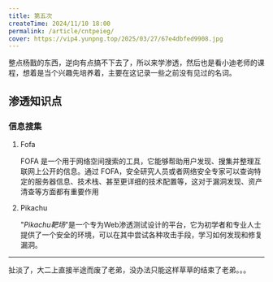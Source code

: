 ```yaml
---
title: 第五次
createTime: 2024/11/10 18:00
permalink: /article/cntpeieg/
cover: https://vip4.yunpng.top/2025/03/27/67e4dbfed9908.jpg
---
```

整点杨戬的东西，逆向有点搞不下去了，所以来学渗透，然后也是看小迪老师的课程，想着是当个兴趣先培养着，主要在这记录一些之前没有见过的名词。

## 渗透知识点

### 信息搜集

1. Fofa

   FOFA 是一个用于网络空间搜索的工具，它能够帮助用户发现、搜集并整理互联网上公开的信息。通过 FOFA，安全研究人员或者网络安全专家可以查询特定的服务器信息、技术栈、甚至更详细的技术配置等，这对于漏洞发现、资产清查等方面都有重要作用

2. Pikachu

   "*Pikachu靶场*"是一个专为Web渗透测试设计的平台，它为初学者和专业人士提供了一个安全的环境，可以在其中尝试各种攻击手段，学习如何发现和修复漏洞。

---

扯淡了，大二上直接半途而废了老弟，没办法只能这样草草的结束了老弟。。。